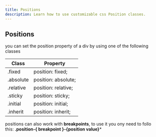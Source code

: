 ```yaml
---
title: Positions
description: Learn how to use customizable css Position classes.
---
```

## Positions

you can set the position property of a div by using one of the following classes

<table id="positions_table" class="table table-with-border mb-4">
                    <thead><tr><th class="bold">Class</th><th>Property</th></tr></thead><tbody><tr><td class="bold">.fixed</td><td>position: fixed;</td></tr><tr><td class="bold">.absolute</td><td>position: absolute;</td></tr><tr><td class="bold">.relative</td><td>position: relative;</td></tr><tr><td class="bold">.sticky</td><td>position: sticky;</td></tr><tr><td class="bold">.initial</td><td>position: initial;</td></tr><tr><td class="bold">.inherit</td><td>position: inherit;</td></tr></tbody></table>

positions can also work with **breakpoints**, to use it you ony need to follo this: **.position-{ breakpoint }-{position value}***
